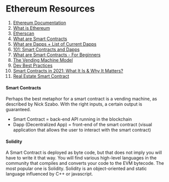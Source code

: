 # Ethereum Resources

1. [Ethereum Documentation](https://ethereum.org/en/)
2. [What is Ethereum](https://ethereum.org/en/what-is-ethereum/)
3. [Etherscan](https://docs.ethhub.io/guides/deciphering-a-transaction-on-etherscan/)
4. [What are Smart Contracts](https://ethereum.org/en/developers/docs/smart-contracts/)
5. [What are Dapps + List of Current Dapps](https://ethereum.org/en/dapps/)
6. [101: Smart Contracts and Dapps](https://auth0.com/blog/101-smart-contracts-and-decentralized-apps-in-ethereum/)
7. [What are Smart Contracts - For Beginners](https://medium.com/coreledger/what-are-smart-contracts-a-breakdown-for-beginners-92ac68ebdbeb)
8. [The Vending Machine Model](https://medium.com/starkware/the-vending-machine-model-6d724df9cf08)
9. [Dev Best Practices](https://yos.io/2019/11/10/smart-contract-development-best-practices/)
10. [Smart Contracts in 2021: What It Is & Why It Matters?](https://research.aimultiple.com/smart-contracts/)
11. [Real Estate Smart Contract](https://www2.deloitte.com/content/dam/Deloitte/nl/Documents/real-estate/deloitte-nl-fsi-re-blockchain-in-re.pdf)

#### Smart Contracts
Perhaps the best metaphor for a smart contract is a vending machine, as described by Nick Szabo. With the right inputs, a certain output is guaranteed.

- Smart Contract = back-end API running in the blockchain
- Dapp (Decentralized App) = front-end of the smart contract (visual application that allows the user to interact with the smart contract)

#### Solidity
A Smart Contract is deployed as byte code, but that does not imply you will have to write it that way. You will find various high-level languages in the community that compiles and converts your code to the EVM bytecode. The most popular one is Solidity. Solidity is an object-oriented and static language influenced by C++ or javascript.
